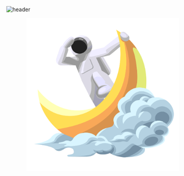 ![header](https://capsule-render.vercel.app/api?type=soft&color=gradient&height=300&section=header&text=Yun%20Damin&fontSize=90&animation=fadeIn)

<p align="center">
 <img src = "./img/besiwol.png" width="400px" height="400px">
</p>
